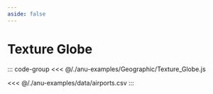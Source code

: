 ```yaml
---
aside: false
---
```


<script setup>
import { textureGlobe } from '../anu-examples/Geographic/Texture_Globe.js'
//import singleView  from '../vue_components/singleView.vue'
</script>

# Texture Globe

<singleView :scene="textureGlobe" />

::: code-group
<<< @/./anu-examples/Geographic/Texture_Globe.js 

<<< @/./anu-examples/data/airports.csv
:::